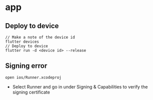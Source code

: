 # app

## Deploy to device

```
// Make a note of the device id
flutter devices
// Deploy to device
flutter run -d <device id> --release
```

## Signing error

```
open ios/Runner.xcodeproj
```

- Select Runner and go in under Signing & Capabilities to verify the signing certificate
